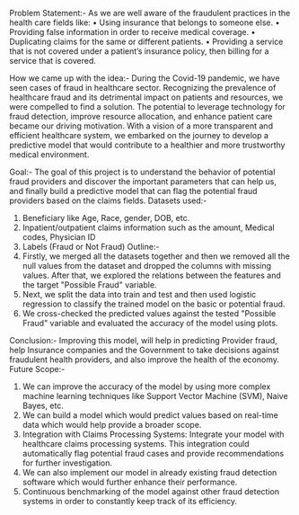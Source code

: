 Problem Statement:- 
    As we are well aware of the fraudulent practices in the health care fields like:
•	Using insurance that belongs to someone else.
•	Providing false information in order to receive medical coverage.
•	Duplicating claims for the same or different patients.
•	Providing a service that is not covered under a patient’s insurance policy, then billing for a service that is covered.

How we came up with the idea:-
During the Covid-19 pandemic, we have seen cases of fraud in healthcare sector. 
Recognizing the prevalence of healthcare fraud and its detrimental impact on patients and resources, we were compelled to find a solution. The potential to leverage technology for fraud detection, improve resource allocation, and enhance patient care became our driving motivation. With a vision of a more transparent and efficient healthcare system, we embarked on the journey to develop a predictive model that would contribute to a healthier and more trustworthy medical environment.

Goal:- 
The goal of this project is to understand the behavior of potential fraud providers and discover the important parameters that can help us, and finally build a predictive model that can flag the potential fraud providers based on the claims fields.
Datasets used:- 
1. Beneficiary like Age, Race, gender, DOB, etc.
2. Inpatient/outpatient claims information such as the amount, Medical codes, Physician ID
3. Labels (Fraud or Not Fraud)
Outline:- 
1. Firstly, we merged all the datasets together and then we removed all the null values from the dataset and dropped the columns with missing values. After that, we explored the relations between the features and the target "Possible Fraud" variable.
2. Next, we split the data into train and test and then used logistic regression to classify the trained model on the basic or potential fraud.
3. We cross-checked the predicted values against the tested "Possible Fraud" variable and evaluated the accuracy of the model using plots.

Conclusion:-
Improving this model, will help in predicting Provider fraud, help Insurance companies and the Government to take decisions against fraudulent health providers, and also improve the health of the economy.
Future Scope:- 
1. We can improve the accuracy of the model by using more complex machine learning techniques like Support Vector Machine (SVM), Naive Bayes, etc.
2. We can build a model which would predict values based on real-time data which would help provide a broader scope.
3.  Integration with Claims Processing Systems: Integrate your model with healthcare claims processing systems. This integration could automatically flag potential fraud cases and provide recommendations for further investigation.
4. We can also implement our model in already existing fraud detection software which would further enhance their performance.
5. Continuous benchmarking of the model against other fraud detection systems in order to constantly keep track of its efficiency.

